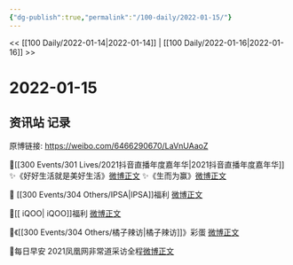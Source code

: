 ```yaml
---
{"dg-publish":true,"permalink":"/100-daily/2022-01-15/"}
---
```



<< [[100 Daily/2022-01-14\|2022-01-14]] | [[100 Daily/2022-01-16\|2022-01-16]] >>

# 2022-01-15

## 资讯站 记录

原博链接: https://weibo.com/6466290670/LaVnUAaoZ

🌟[[300 Events/301 Lives/2021抖音直播年度嘉年华\|2021抖音直播年度嘉年华]]
✨《好好生活就是美好生活》[微博正文](https://m.weibo.cn/6466290670/4726030872875512)
✨《生而为赢》[微博正文](https://m.weibo.cn/6466290670/4726032680095833)

🌟 [[300 Events/304 Others/IPSA\|IPSA]]福利 [微博正文](https://m.weibo.cn/6466290670/4725882436716507)

🌟[[ iQOO\| iQOO]]福利 [微博正文](https://m.weibo.cn/6466290670/4725910052274290)

🌟《[[300 Events/304 Others/橘子辣访\|橘子辣访]]》彩蛋 [微博正文](https://m.weibo.cn/6466290670/4725882797162573)

🌟每日早安
2021凤凰网非常道采访全程[微博正文](https://m.weibo.cn/6466290670/4725822109516425)
